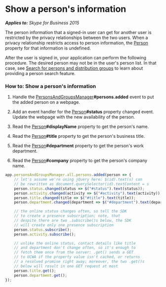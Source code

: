 
# Show a person's information


 _**Applies to:** Skype for Business 2015_


The person information that a signed-in user can get for another user is restricted by the privacy relationships between the two users. When a privacy relationship restricts access to person information, the [Person](http://officedev.github.io/skype-docs/Skype/WebSDK/model/api/interfaces/jcafe.person.html) property for that information is undefined.


After the user is signed in, your application can perform the following procedure. The desired person may not be in the user's person list. In that case, see [Search for persons and distribution groups](/SearchForPersonsAndGroups.md) to learn about providing a person search feature.

### How to: Show a person's information

1. Handle the [PersonsAndGroupsManager](http://officedev.github.io/skype-docs/Skype/WebSDK/model/api/interfaces/jcafe.personsandgroupsmanager.html)**#persons.added** event to put the added person on a webpage.

2. Add an event handler for the  [Person](http://officedev.github.io/skype-docs/Skype/WebSDK/model/api/interfaces/jcafe.person.html)**#status** property changed event. Update the webpage with the new availability of the person.

3. Read the  [Person](http://officedev.github.io/skype-docs/Skype/WebSDK/model/api/interfaces/jcafe.person.html)**#displayName** property to get the person's name.

4. Read the  [Person](http://officedev.github.io/skype-docs/Skype/WebSDK/model/api/interfaces/jcafe.person.html)**#title** property to get the person's business title.

5. Read the  [Person](http://officedev.github.io/skype-docs/Skype/WebSDK/model/api/interfaces/jcafe.person.html)**#department** property to get the person's work department.

6. Read the  [Person](http://officedev.github.io/skype-docs/Skype/WebSDK/model/api/interfaces/jcafe.person.html)**#company** property to get the person's company name.

```js
app.personsAndGroupsManager.all.persons.added(person => {
    // let's assume we're using jQuery here: $(id).text(s) can
    // be rewritten as document.querySelector(id).textContent = s
    person.status.changed(status => $("#status").text(status));
    person.activity.changed(activity => $("#activity").text(activity));
    person.title.changed(title => $("#title").text(title));
    person.department.changed(department => $("#department").text(department));

    // the online status changes often, so tell the SDK
    // to create a presence subscription; note, that
    // despite there are two .subscribe()s below, the SDK
    // will create only one presence subscription
    person.status.subscribe();
    person.activity.subscribe();

    // unlike the online status, contact details like title
    // and department don't change often, so it's enough to
    // fetch them once from the server: .get() sends a GET
    // to UCWA if the property value isn't cached, or returns
    // a resolved promise right away; moreover, the two .get()s
    // below will result in one GET request at most
    person.title.get();
    person.department.get();
});
```

